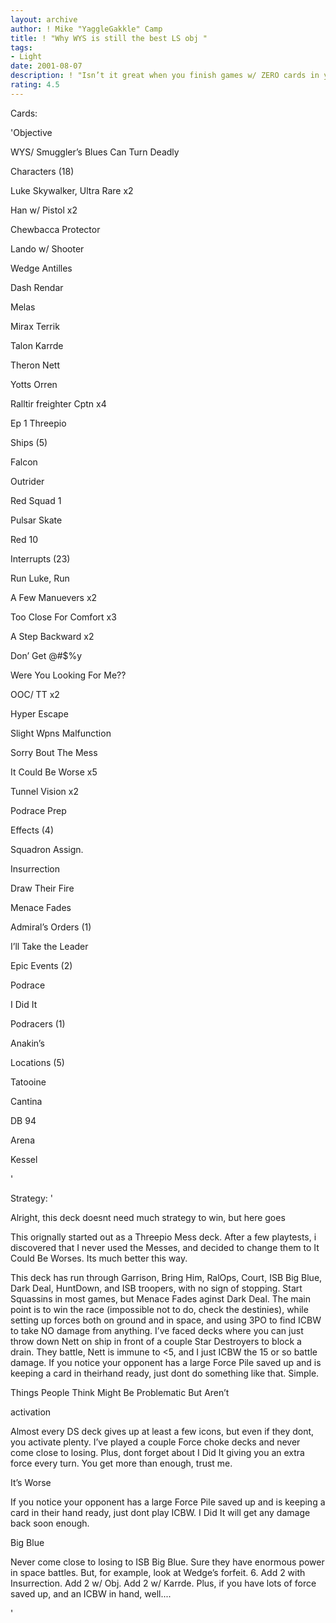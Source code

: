 ```yaml
---
layout: archive
author: ! Mike "YaggleGakkle" Camp
title: ! "Why WYS is still the best LS obj "
tags:
- Light
date: 2001-08-07
description: ! "Isn’t it great when you finish games w/ ZERO cards in your lost pile??"
rating: 4.5
---
```

Cards: 

'Objective

WYS/ Smuggler’s Blues Can Turn Deadly


Characters (18)

Luke Skywalker, Ultra Rare x2

Han w/ Pistol x2

Chewbacca Protector

Lando w/ Shooter

Wedge Antilles

Dash Rendar

Melas

Mirax Terrik

Talon Karrde

Theron Nett

Yotts Orren

Ralltir freighter Cptn x4

Ep 1 Threepio


Ships (5)

Falcon

Outrider

Red Squad 1

Pulsar Skate

Red 10


Interrupts (23)

Run Luke, Run

A Few Manuevers x2

Too Close For Comfort x3

A Step Backward x2

Don’ Get @#$%y

Were You Looking For Me??

OOC/ TT x2

Hyper Escape

Slight Wpns Malfunction

Sorry Bout The Mess

It Could Be Worse x5

Tunnel Vision x2

Podrace Prep


Effects (4)

Squadron Assign.

Insurrection

Draw Their Fire

Menace Fades


Admiral’s Orders (1)

I’ll Take the Leader


Epic Events (2)

Podrace

I Did It


Podracers (1)

Anakin’s


Locations (5)

Tatooine

Cantina

DB 94

Arena

Kessel







'

Strategy: '

Alright, this deck doesnt need much strategy to win, but here goes

This orignally started out as a Threepio Mess deck.  After a few playtests, i discovered that I never used the Messes, and decided to change them to It Could Be Worses. Its much better this way.


This deck has run through Garrison, Bring Him, RalOps, Court, ISB Big Blue, Dark Deal, HuntDown, and ISB troopers, with no sign of stopping.  Start Squassins in most games, but Menace Fades aginst Dark Deal. The main point is to win the race (impossible not to do, check the destinies), while setting up  forces both on ground and in space, and using 3PO to find ICBW to take NO damage from anything.  I’ve faced decks where you can just throw down Nett on ship in front of a couple Star Destroyers to block a drain.  They battle, Nett is immune to <5, and I just ICBW the 15 or so battle damage.  If you notice your opponent has a large Force Pile saved up and is keeping a card in theirhand ready, just dont do something like that. Simple.


Things People Think Might Be Problematic But Aren’t


activation

Almost every DS deck gives up at least a few icons, but even if they dont, you activate plenty.  I’ve played a couple Force choke decks and never come close to losing.  Plus, dont forget about I Did It giving you an extra force every turn.  You get more than enough, trust me.


It’s Worse

If you notice your opponent has a large Force Pile saved up and is keeping a card in their hand ready, just dont play ICBW.  I Did It will get any damage back soon enough.


Big Blue

Never come close to losing to ISB Big Blue. Sure they have enormous power in space battles.  But, for example, look at Wedge’s forfeit. 6. Add 2 with Insurrection.  Add 2 w/ Obj.  Add 2 w/ Karrde.  Plus, if you have lots of force saved up, and an ICBW in hand, well....




'